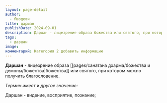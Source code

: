 ```yaml
---
layout: page-detail
author:
  - Яшодеви
title: даршан
publishDate: 2024-09-01
description: Даршан - лицезрение образа божества или святого, при котором можно получить благословение.
tags:
  - даршан
image: 
комментарий: Категория 2 добавить информацию
---
```

**Даршан** - лицезрение образа [[pages/санатана дхарма/божества и демоны/божества|божества]] или святого, при котором можно получить благословение.

*Термин имеет и другое значение:*

 Даршан - видение, восприятие, познание;

